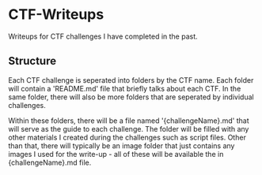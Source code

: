 # CTF-Writeups
Writeups for CTF challenges I have completed in the past.

## Structure
Each CTF challenge is seperated into folders by the CTF name. Each folder will contain a 'README.md' file that briefly talks about each CTF. In the same folder, there will also be more folders that are seperated by individual challenges.

Within these folders, there will be a file named '{challengeName}.md' that will serve as the guide to each challenge. The folder will be filled with any other materials I created during the challenges such as script files. Other than that, there will typically be an image folder that just contains any images I used for the write-up - all of these will be available the in {challengeName}.md file.
